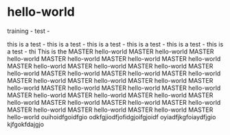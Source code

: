 # hello-world
training - test -

this is a test - this is a test - this is a test - this is a test - this is a test - this is a test - thi
This is the MASTER hello-world  MASTER hello-world  MASTER hello-world  MASTER hello-world  MASTER hello-world  MASTER hello-world  MASTER hello-world  MASTER hello-world 
 MASTER hello-world 
  MASTER hello-world  MASTER hello-world  MASTER hello-world  MASTER hello-world  MASTER hello-world 
   MASTER hello-world  MASTER hello-world  MASTER hello-world  MASTER hello-world 
    MASTER hello-world  MASTER hello-world  MASTER hello-world  MASTER hello-world  MASTER hello-world 
     MASTER hello-world  MASTER hello-world  MASTER hello-world  MASTER hello-world 
      MASTER hello-world  MASTER hello-world  MASTER hello-world  MASTER hello-world 
      ouihoidfgoidfgio
      odkfgjiodfjofidgjoifgjoidf
      oyiadfjkgfoiaydfjgio
kjfgokfdajgjo
